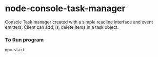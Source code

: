 # node-console-task-manager

Console Task manager created with a simple readline interface and event emitters.
Client can add, ls, delete items in a task object.

### To Run program
```
npm start
```
